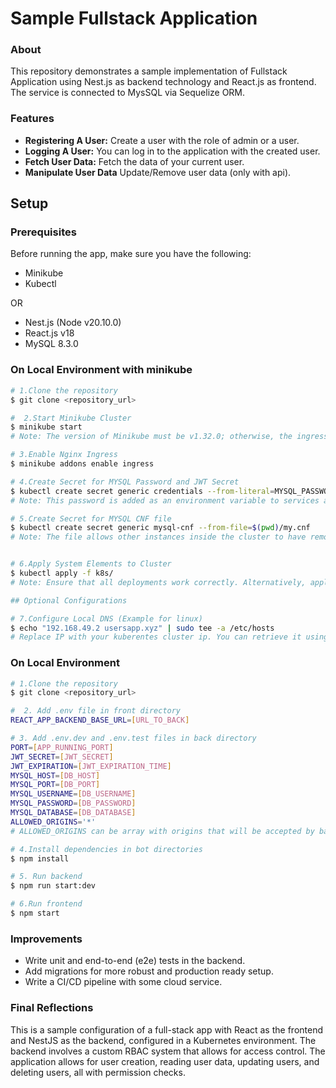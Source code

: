 # Sample Fullstack Application

### About

This repository demonstrates a sample implementation of Fullstack Application using Nest.js as backend technology and React.js as frontend. The service is connected to MysSQL via Sequelize ORM.

### Features
- **Registering A User:**  Create a user with the role of admin or a user.
- **Logging A User:**  You can log in to the application with the created user.
- **Fetch User Data:** Fetch the data of your current user.
- **Manipulate User Data** Update/Remove user data (only with api).

## Setup

### Prerequisites
Before running the app, make sure you have the following:
- Minikube 
- Kubectl

OR

- Nest.js (Node v20.10.0)
- React.js v18
- MySQL 8.3.0

### On Local Environment with minikube
```bash
# 1.Clone the repository
$ git clone <repository_url>

#  2.Start Minikube Cluster 
$ minikube start
# Note: The version of Minikube must be v1.32.0; otherwise, the ingress configuration might be different.

# 3.Enable Nginx Ingress 
$ minikube addons enable ingress

# 4.Create Secret for MYSQL Password and JWT Secret
$ kubectl create secret generic credentials --from-literal=MYSQL_PASSWORD=[YOUR_PG_PASSWORD] --from-literal=JWT_SECRET=[JWT_SECRET]
# Note: This password is added as an environment variable to services and configured for the MySQL instance in the cluster.

# 5.Create Secret for MYSQL CNF file
$ kubectl create secret generic mysql-cnf --from-file=$(pwd)/my.cnf
# Note: The file allows other instances inside the cluster to have remote access to the MySQL instance.


# 6.Apply System Elements to Cluster
$ kubectl apply -f k8s/
# Note: Ensure that all deployments work correctly. Alternatively, apply declaration files of the infra directory in the order (Client, MySQL, Service, Ingress).

## Optional Configurations

# 7.Configure Local DNS (Example for linux)
$ echo "192.168.49.2 usersapp.xyz" | sudo tee -a /etc/hosts
# Replace IP with your kuberentes cluster ip. You can retrieve it using `minikube ip`.

```

### On Local Environment
```bash
# 1.Clone the repository
$ git clone <repository_url>

#  2. Add .env file in front directory
REACT_APP_BACKEND_BASE_URL=[URL_TO_BACK]

# 3. Add .env.dev and .env.test files in back directory
PORT=[APP_RUNNING_PORT]
JWT_SECRET=[JWT_SECRET]
JWT_EXPIRATION=[JWT_EXPIRATION_TIME]
MYSQL_HOST=[DB_HOST]
MYSQL_PORT=[DB_PORT]
MYSQL_USERNAME=[DB_USERNAME]
MYSQL_PASSWORD=[DB_PASSWORD]
MYSQL_DATABASE=[DB_DATABASE]
ALLOWED_ORIGINS='*'
# ALLOWED_ORIGINS can be array with origins that will be accepted by backend

# 4.Install dependencies in bot directories
$ npm install

# 5. Run backend 
$ npm run start:dev

# 6.Run frontend
$ npm start

```

### Improvements
- Write unit and end-to-end (e2e) tests in the backend.
- Add migrations for more robust and production ready setup.
- Write a CI/CD pipeline with some cloud service.

### Final Reflections
This is a sample configuration of a full-stack app with React as the frontend and NestJS as the backend, configured in a Kubernetes environment. The backend involves a custom RBAC system that allows for access control. The application allows for user creation, reading user data, updating users, and deleting users, all with permission checks.
